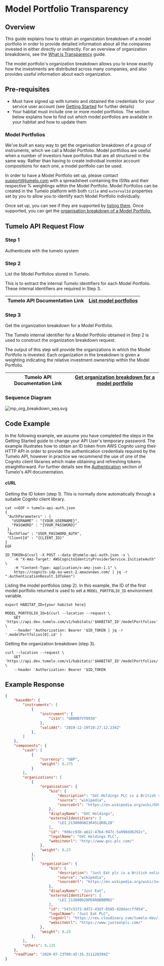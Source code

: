 # Model Portfolio Transparency

## Overview

This guide explains how to obtain an organization breakdown of a model portfolio in order to provide detailed information about all the companies invested in either directly or indirectly. For an overview of organization breakdowns, see the [What is Transparency](../What_is_Transparency/README.md) guide.

The model portfolio's organization breakdown allows you to know exactly how the investments are distributed across many companies, and also provides useful information about each organization. 

## Pre-requisites

* Must have signed up with tumelo and obtained the credentials for your service user account (see [Getting Started](../Getting_Started/README.md) for further details)
* Your habitat must include one or more model portfolios. The section below explains how to find out which model portfolios are available in your habitat and how to update them

### Model Portfolios

We've built an easy way to get the organisation breakdown of a group of instruments, which we call a Model Portfolio. Model portfolios are useful when a number of investors have portfolios that are all structured in the same way. Rather than having to create individual investor account compositions for each one, a model portfolio can be used.

In order to have a Model Portfolio set up, please contact [support@tumelo.com](mailto:support@tumelo.com) with a spreadsheet containing the ISINs and their respective % weightings within the Model Portfolio. Model Portfolios can be created in the Tumelo platform with both `title` and `externalId` properties set by you to allow you to identify each Model Portfolio individually. 

Once set up, you can see if they are supported by [listing them](https://docs.tumelo.com/#operation/listModelPortfolios). Once supported, you can get the [organisation breakdown of a Model Portfolio.](https://docs.tumelo.com/#operation/getOrganizationBreakdownByModelPortfolio)

## Tumelo API Request Flow

### Step 1

Authenticate with the tumelo system

### Step 2

List the Model Portfolios stored in Tumelo.

This is to extract the internal Tumelo identifiers for each Model Portfolio.  These internal identifiers are required in Step 3.

| Tumelo API Documentation Link | [List model portfolios](https://docs.tumelo.com/#operation/listModelPortfolios) |
|-------------------------------|---------------------------------------------------------------------------------|

### Step 3

Get the organization breakdown for a Model Portfolio.

The Tumelo internal identifier for a Model Portfolio obtained in Step 2 is used to construct the organization breakdown request.

The output of this step will provide the organizations in which the Model Portfolio is invested.  Each organization in the breakdown is given a weighting indicating the relative investment ownership within the Model Portfolio.

| Tumelo API Documentation Link | [Get organization breakdown for a model portfolio](https://docs.tumelo.com/#operation/getOrganizationBreakdownByModelPortfolio) |
|-------------------------------|---------------------------------------------------------------------------------------------------------------------------------|

### Sequence Diagram

![mp_org_breakdown_seq.svg](./sequence.svg)

## Code Example

In the following example, we assume you have completed the steps in the Getting Started guide to change your API User's temporary password. The example illustrates how to obtain an ID token from AWS Cognito using their HTTP API in order to provide the authentication credentials required by the Tumelo API, however in practice we recommend the use of one of the Cognito client libraries which make obtaining and refreshing tokens straightforward. For further details see the [Authentication](https://docs.tumelo.com/#section/Access/Authentication) section of Tumelo's API documentation.

#### cURL

Getting the ID token (step 1). This is normally done automatically through a suitable Cognito client library.

```shell
cat <<EOF > tumelo-api-auth.json
{
 "AuthParameters" : {
   "USERNAME" : "{YOUR_USERNAME}",
   "PASSWORD" : "{YOUR_PASSWORD}"
 },
 "AuthFlow" : "USER_PASSWORD_AUTH",
 "ClientId" : "{CLIENT_ID}"
}
EOF

ID_TOKEN=$(curl -X POST --data @tumelo-api-auth.json -s \
	-H "X-Amz-Target: AWSCognitoIdentityProviderService.InitiateAuth" \
	-H "Content-Type: application/x-amz-json-1.1" \
	https://cognito-idp.eu-west-2.amazonaws.com/ | jq -r ".AuthenticationResult.IdToken")
```

Listing the model portfolios (step 2). In this example, the ID of the first model portfolio returned is used to set a `MODEL_PORTFOLIO_ID` environment variable.

```shell
export HABITAT_ID={your habitat here}

MODEL_PORTFOLIO_ID=$(curl --location --request \
	GET 'https://api.dev.tumelo.com/v1/habitats/'$HABITAT_ID'/modelPortfolios' \
	--header 'Authorization: Bearer '$ID_TOKEN | jq -r '.modelPortfolios[0].id' )
```

Getting the organization breakdown (step 3).

```shell
curl --location --request \
	GET 'https://api.dev.tumelo.com/v1/habitats/'$HABITAT_ID'/modelPortfolios/'$MODEL_PORTFOLIO_ID'/organizationBreakdown' \
	--header 'Authorization: Bearer '$ID_TOKEN
```

## Example Response

```json
{
    "basedOn": {
        "instruments": [
            {
                "instrument": {
                    "isin": "GB00B7VT0938"
                },
                "validAt": "2019-12-19T10:27:12.234Z"
            },
        ]
    },
    "components": {
        "cash": [
            {
                "currency": "GBP",
                "weight": 0.375
            }
        ],
        "organizations": [
            {
                "organization": {
                    "bio": {
                        "description": "GVC Holdings PLC is a British sports betting and gambling company. It is listed on the London Stock Exchange and is a constituent of the FTSE 250 Index.",
                        "source": "wikipedia",
                        "sourceUrl": "https://en.wikipedia.org/wiki/GVC_Holdings"
                    },
                    "displayName": "GVC Holdings",
                    "externalIdentifiers": [
                        "LEI_213800GNI3K45LQR8L28"
                    ],
                    "id": "9d6cc93b-a612-47b4-947c-5a998dd6292c",
                    "legalName": "GVC Holdings PLC",
                    "websiteUrl": "http://www.gvc-plc.com/"
                },
                "weight": 0.25
            },
            {
                "organization": {
                    "bio": {
                        "description": "Just Eat plc is a British online food order and delivery service. It acts as an intermediary between independent take-out food outlets and customers. ",
                        "source": "wikipedia",
                        "sourceUrl": "https://en.wikipedia.org/wiki/Just_Eat"
                    },
                    "displayName": "Just Eat",
                    "externalIdentifiers": [
                        "LEI_213800DZ8PDXRQBBBM02"
                    ],
                    "id": "547c51f2-dd72-43d7-8585-928daccff854",
                    "legalName": "Just Eat PLC",
                    "logoUrl": "https://res.cloudinary.com/tumelo-dev/image/upload/w_128,h_128,c_fit/v1580298377/px0rajkfri1szyedlg1v.png",
                    "websiteUrl": "https://www.justeatplc.com/"
                },
                "weight": 0.25
            },
        ],
        "others": 0.125
    },
    "readTime": "2020-07-23T09:45:35.311128394Z"
}
```
